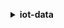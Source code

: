 **<details ><summary style="color:none;">iot-data</summary><blockquote>**

- **<details><summary style="color:none;"><b><u>delete-thing-shadow</b></u></summary><blockquote>**

  * **<p style="color:none;">--thing-name</p>**
  * **<p style="color:none;">--shadow-name</p>**

  </br>

  <p style="color:red;">**Description**</p>

  </br>

  ## **Examples**

  ```bash

  ```
  ```json

  ```

  </br>

- **<details><summary style="color:none;"><b><u>get-thing-shadow</b></u></summary><blockquote>**

  * **<p style="color:none;">--thing-name</p>**
  * **<p style="color:none;">--shadow-name</p>**

  </br>

  <p style="color:red;">**Description**</p>

  </br>

  ## **Examples**

  ```bash

  ```
  ```json

  ```

  </br>

- **<details><summary style="color:none;"><b><u>help</b></u></summary><blockquote>**

  * **<p style="color:none;"></p>**

  </br>

  <p style="color:red;">**Description**</p>

  </br>

  ## **Examples**

  ```bash

  ```
  ```json

  ```

  </br>

- **<details><summary style="color:none;"><b><u>list-named-shadows-for-thing</b></u></summary><blockquote>**

  * **<p style="color:none;">--thing-name</p>**
  * **<p style="color:none;">--next-token</p>**
  * **<p style="color:none;">--page-size</p>**
  * **<p style="color:none;">--cli-input-json</p>**
  * **<p style="color:none;">--cli-input-yaml</p>**
  * **<p style="color:none;">--generate-cli-skeleton</p>**

  </br>

  <p style="color:red;">**Description**</p>

  </br>

  ## **Examples**

  ```bash

  ```
  ```json

  ```

  </br>

- **<details><summary style="color:none;"><b><u>publish</b></u></summary><blockquote>**

  * **<p style="color:none;">--topic</p>**
  * **<p style="color:none;">--qos</p>**
  * **<p style="color:none;">--payload</p>**
  * **<p style="color:none;">--cli-input-json</p>**
  * **<p style="color:none;">--cli-input-yaml</p>**
  * **<p style="color:none;">--generate-cli-skeleton</p>**

  </br>

  <p style="color:red;">**Description**</p>

  </br>

  ## **Examples**

  ```bash

  ```
  ```json

  ```

  </br>

- **<details><summary style="color:none;"><b><u>update-thing-shadow</b></u></summary><blockquote>**

  * **<p style="color:none;">--thing-name</p>**
  * **<p style="color:none;">--shadow-name</p>**
  * **<p style="color:none;">--payload</p>**

  </br>

  <p style="color:red;">**Description**</p>

  </br>

  ## **Examples**

  ```bash

  ```
  ```json

  ```

  </br>

</blockquote></details>
</blockquote></details>
</blockquote></details>
</blockquote></details>
</blockquote></details>
</blockquote></details>
</blockquote></details>
